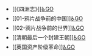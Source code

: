 - [[《四洲志》]][♿GO](./《四洲志》.md.md)
- [[01-鸦片战争前的中国]][♿GO](./01-鸦片战争前的中国.md.md)
- [[02-鸦片战争前的世界]][♿GO](./02-鸦片战争前的世界.md.md)
- [[清朝最后一个封建王朝]][♿GO](./清朝最后一个封建王朝.md.md)
- [[英国资产阶级革命]][♿GO](./英国资产阶级革命.md.md)
